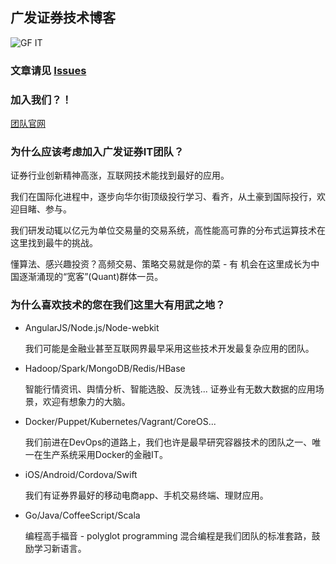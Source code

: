 ## 广发证券技术博客

![GF IT](https://raw.githubusercontent.com/gf-rd/blog/master/assets/common/C603BF85-5237-4A50-8FDB-DF86FD1F62F2.png)

### 文章请见 [Issues](https://github.com/gf-rd/blog/issues)

### 加入我们？！
[团队官网](http://it.gf.com.cn/about)

### 为什么应该考虑加入广发证券IT团队？

   证券行业创新精神高涨，互联网技术能找到最好的应用。

   我们在国际化进程中，逐步向华尔街顶级投行学习、看齐，从土豪到国际投行，欢迎目睹、参与。

   我们研发动辄以亿元为单位交易量的交易系统，高性能高可靠的分布式运算技术在这里找到最牛的挑战。

   懂算法、感兴趣投资？高频交易、策略交易就是你的菜 - 有 机会在这里成长为中国逐渐涌现的“宽客”(Quant)群体一员。

### 为什么喜欢技术的您在我们这里大有用武之地？
 - AngularJS/Node.js/Node-webkit
 
   我们可能是金融业甚至互联网界最早采用这些技术开发最复杂应用的团队。

 - Hadoop/Spark/MongoDB/Redis/HBase
 
   智能行情资讯、舆情分析、智能选股、反洗钱... 证券业有无数大数据的应用场景，欢迎有想象力的大脑。

 - Docker/Puppet/Kubernetes/Vagrant/CoreOS...
 
   我们前进在DevOps的道路上，我们也许是最早研究容器技术的团队之一、唯一在生产系统采用Docker的金融IT。

 - iOS/Android/Cordova/Swift
 
   我们有证券界最好的移动电商app、手机交易终端、理财应用。

 - Go/Java/CoffeeScript/Scala
 
   编程高手福音 - polyglot programming 混合编程是我们团队的标准套路，鼓励学习新语言。
